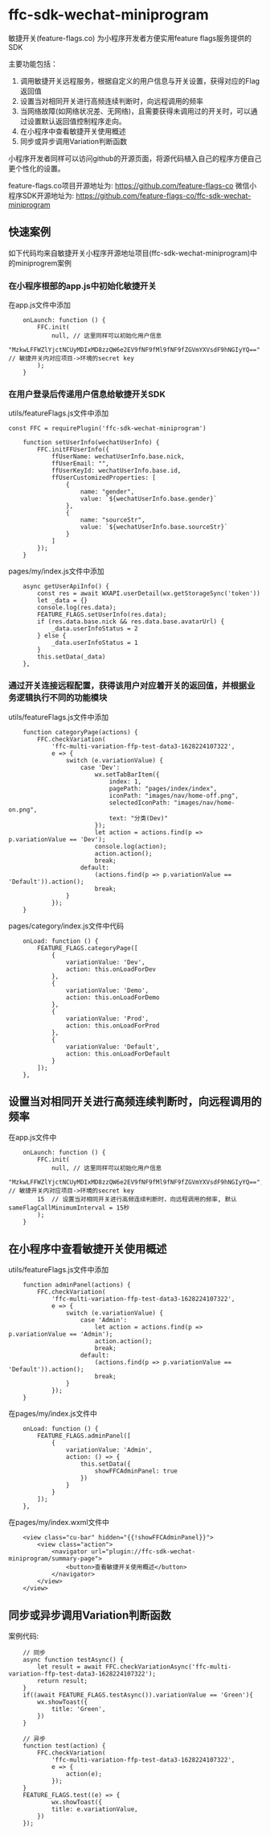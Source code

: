 # ffc-sdk-wechat-miniprogram

敏捷开关(feature-flags.co) 为小程序开发者方便实用feature flags服务提供的SDK

主要功能包括：

1. 调用敏捷开关远程服务，根据自定义的用户信息与开关设置，获得对应的Flag返回值
2. 设置当对相同开关进行高频连续判断时，向远程调用的频率
3. 当网络故障(如网络状况差、无网络)，且需要获得未调用过的开关时，可以通过设置默认返回值控制程序走向。
4. 在小程序中查看敏捷开关使用概述
5. 同步或异步调用Variation判断函数

小程序开发者同样可以访问github的开源页面，将源代码植入自己的程序方便自己更个性化的设置。

feature-flags.co项目开源地址为: https://github.com/feature-flags-co
微信小程序SDK开源地址为: https://github.com/feature-flags-co/ffc-sdk-wechat-miniprogram

## 快速案例

如下代码均来自敏捷开关小程序开源地址项目(ffc-sdk-wechat-miniprogram)中的miniprogrem案例

### 在小程序根部的app.js中初始化敏捷开关

在app.js文件中添加

		onLaunch: function () {
			FFC.init(
				null, // 这里同样可以初始化用户信息
				"MzkwLFFWZlYjctNCUyMDIxMD8zzQW6e2EV9fNF9fMl9fNF9fZGVmYXVsdF9hNGIyYQ=="  // 敏捷开关内对应项目->环境的secret key
			);
		}

### 在用户登录后传递用户信息给敏捷开关SDK

utils/featureFlags.js文件中添加

	const FFC = requirePlugin('ffc-sdk-wechat-miniprogram')

		function setUserInfo(wechatUserInfo) {
			FFC.initFFUserInfo({
				ffUserName: wechatUserInfo.base.nick,
				ffUserEmail: "",
				ffUserKeyId: wechatUserInfo.base.id,
				ffUserCustomizedProperties: [
					{
						name: "gender",
						value: `${wechatUserInfo.base.gender}`
					},
					{
						name: "sourceStr",
						value: `${wechatUserInfo.base.sourceStr}`
					}
				]
			});
		}

pages/my/index.js文件中添加

		async getUserApiInfo() {
			const res = await WXAPI.userDetail(wx.getStorageSync('token'))
			let _data = {}
			console.log(res.data);
			FEATURE_FLAGS.setUserInfo(res.data);
			if (res.data.base.nick && res.data.base.avatarUrl) {
				_data.userInfoStatus = 2
			} else {
				_data.userInfoStatus = 1
			}
			this.setData(_data)
		},

### 通过开关连接远程配置，获得该用户对应着开关的返回值，并根据业务逻辑执行不同的功能模块

utils/featureFlags.js文件中添加

		function categoryPage(actions) {
			FFC.checkVariation(
				'ffc-multi-variation-ffp-test-data3-1628224107322',
				e => {
					switch (e.variationValue) {
						case 'Dev':
							wx.setTabBarItem({
								index: 1,
								pagePath: "pages/index/index",
								iconPath: "images/nav/home-off.png",
								selectedIconPath: "images/nav/home-on.png",
								text: "分类(Dev)"
							});
							let action = actions.find(p => p.variationValue == 'Dev');
							console.log(action);
							action.action();
							break;
						default:
							(actions.find(p => p.variationValue == 'Default')).action();
							break;
					}
				});
		}

pages/category/index.js文件中代码

		onLoad: function () {
			FEATURE_FLAGS.categoryPage([
				{
					variationValue: 'Dev',
					action: this.onLoadForDev
				},
				{
					variationValue: 'Demo',
					action: this.onLoadForDemo
				},
				{
					variationValue: 'Prod',
					action: this.onLoadForProd
				},
				{
					variationValue: 'Default',
					action: this.onLoadForDefault
				}
			]);
		},

## 设置当对相同开关进行高频连续判断时，向远程调用的频率

在app.js文件中

		onLaunch: function () {
			FFC.init(
				null, // 这里同样可以初始化用户信息
				"MzkwLFFWZlYjctNCUyMDIxMD8zzQW6e2EV9fNF9fMl9fNF9fZGVmYXVsdF9hNGIyYQ==",  // 敏捷开关内对应项目->环境的secret key
    		15  // 设置当对相同开关进行高频连续判断时，向远程调用的频率, 默认 sameFlagCallMinimumInterval = 15秒
			);
		}

## 在小程序中查看敏捷开关使用概述

utils/featureFlags.js文件中添加

		function adminPanel(actions) {
			FFC.checkVariation(
				'ffc-multi-variation-ffp-test-data3-1628224107322',
				e => {
					switch (e.variationValue) {
						case 'Admin':
							let action = actions.find(p => p.variationValue == 'Admin');
							action.action();
							break;
						default:
							(actions.find(p => p.variationValue == 'Default')).action();
							break;
					}
				});
		}

在pages/my/index.js文件中

		onLoad: function () {
			FEATURE_FLAGS.adminPanel([
				{
					variationValue: 'Admin',
					action: () => {
						this.setData({
							showFFCAdminPanel: true
						})
					}
				}
			]);
		},

在pages/my/index.wxml文件中

		<view class="cu-bar" hidden="{{!showFFCAdminPanel}}">
			<view class="action">
				<navigator url="plugin://ffc-sdk-wechat-miniprogram/summary-page">
					<button>查看敏捷开关使用概述</button>
				</navigator>
			</view>
		</view>

## 同步或异步调用Variation判断函数

案例代码:

		// 同步
		async function testAsync() {
			let result = await FFC.checkVariationAsync('ffc-multi-variation-ffp-test-data3-1628224107322');
			return result;
		}
		if((await FEATURE_FLAGS.testAsync()).variationValue == 'Green'){
			wx.showToast({
				title: 'Green',
			})
		}

		// 异步
		function test(action) {
			FFC.checkVariation(
				'ffc-multi-variation-ffp-test-data3-1628224107322',
				e => {
					action(e);
				});
		}
		FEATURE_FLAGS.test((e) => {
				wx.showToast({
				title: e.variationValue,
			})
		});